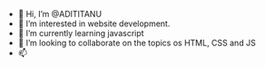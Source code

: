 - 👋 Hi, I’m @ADITITANU
- 👀 I’m interested in website development. 
- 🌱 I’m currently learning javascript
- 💞️ I’m looking to collaborate on the topics os HTML, CSS and JS
- 📫 

<!---
ADITITANU/ADITITANU is a ✨ special ✨ repository because its `README.md` (this file) appears on your GitHub profile.
You can click the Preview link to take a look at your changes.
--->
